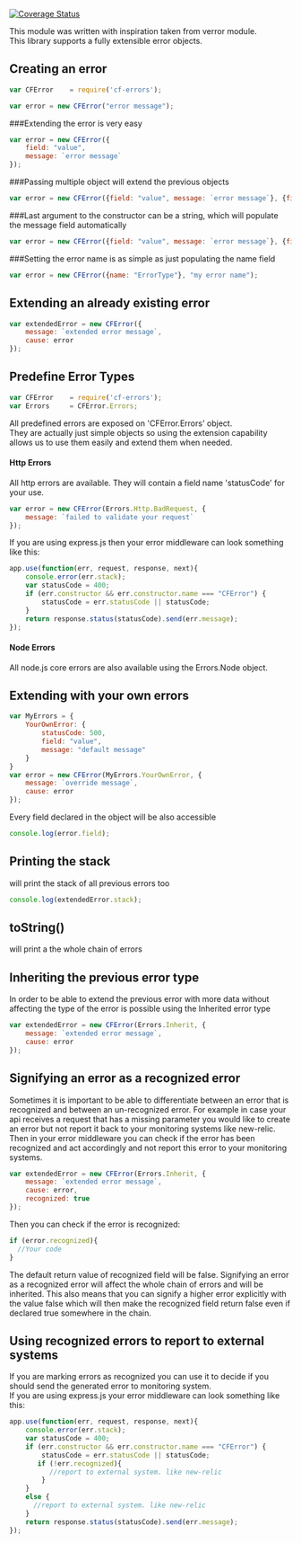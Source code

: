[![Coverage Status](https://coveralls.io/repos/github/codefresh-io/cf-errors/badge.svg?branch=develop)](https://coveralls.io/github/codefresh-io/cf-errors?branch=develop)

This module was written with inspiration taken from verror module. <br/>
This library supports a fully extensible error objects.

## Creating an error
```javascript
var CFError    = require('cf-errors');

var error = new CFError("error message");
```
###Extending the error is very easy
```javascript
var error = new CFError({
    field: "value",
    message: `error message`
});
```

###Passing multiple object will extend the previous objects
```javascript
var error = new CFError({field: "value", message: `error message`}, {field2: "value"}, {field: "override first value"});
```

###Last argument to the constructor can be a string, which will populate the message field automatically
```javascript
var error = new CFError({field: "value", message: `error message`}, {field2: "value"}, "my error message");
```

###Setting the error name is as simple as just populating the name field
```javascript
var error = new CFError({name: "ErrorType"}, "my error name");
```

## Extending an already existing error
```javascript
var extendedError = new CFError({
    message: `extended error message`,
    cause: error
});
```

## Predefine Error Types
```javascript
var CFError    = require('cf-errors');
var Errors     = CFError.Errors;
```
All predefined errors are exposed on 'CFError.Errors' object. </br>
They are actually just simple objects so using the extension capability allows us to use them easily and extend them when needed.
#### Http Errors
All http errors are available.
They will contain a field name 'statusCode' for your use.
```javascript
var error = new CFError(Errors.Http.BadRequest, {
    message: `failed to validate your request`
});
```
If you are using express.js then your error middleware can look something like this:
```javascript
app.use(function(err, request, response, next){
    console.error(err.stack);
    var statusCode = 400;
    if (err.constructor && err.constructor.name === "CFError") { 
        statusCode = err.statusCode || statusCode;
    }
    return response.status(statusCode).send(err.message);
});
```
#### Node Errors
All node.js core errors are also available using the Errors.Node object.

## Extending with your own errors
```javascript
var MyErrors = {
    YourOwnError: {
        statusCode: 500,
        field: "value",
        message: "default message"
    }
}
var error = new CFError(MyErrors.YourOwnError, {
    message: `override message`,
    cause: error
});
```
Every field declared in the object will be also accessible
```javascript
console.log(error.field);
```

## Printing the stack
will print the stack of all previous errors too
```javascript
console.log(extendedError.stack);
```
## toString()
will print a the whole chain of errors

## Inheriting the previous error type
In order to be able to extend the previous error with more data without affecting the type of the error is possible using the Inherited error type
```javascript
var extendedError = new CFError(Errors.Inherit, {
    message: `extended error message`,
    cause: error
});
```

## Signifying an error as a recognized error
Sometimes it is important to be able to differentiate between an error that is recognized and between an un-recognized error.
For example in case your api receives a request that has a missing parameter you would like to create an error but not report it back to your monitoring systems like new-relic.
Then in your error middleware you can check if the error has been recognized and act accordingly and not report this error to your monitoring systems.
```javascript
var extendedError = new CFError(Errors.Inherit, {
    message: `extended error message`,
    cause: error,
    recognized: true
});
```
Then you can check if the error is recognized:
```javascript
if (error.recognized){
  //Your code
}
```
The default return value of recognized field will be false.
Signifying an error as a recognized error will affect the whole chain of errors and will be inherited.
This also means that you can signify a higher error explicitly with the value false which will then make the recognized field return false even if declared true somewhere in the chain.

## Using recognized errors to report to external systems
If you are marking errors as recognized you can use it to decide if you should send the generated error to monitoring system. <br/>
If you are using express.js your error middleware can look something like this:
```javascript
app.use(function(err, request, response, next){
    console.error(err.stack);
    var statusCode = 400;
    if (err.constructor && err.constructor.name === "CFError") { 
        statusCode = err.statusCode || statusCode;
       if (!err.recognized){
          //report to external system. like new-relic
        }
    }
    else {
      //report to external system. like new-relic
    }
    return response.status(statusCode).send(err.message);
});
```

